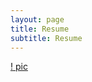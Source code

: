 ```yaml
---
layout: page
title: Resume
subtitle: Resume
---
```



[! pic](assets/img/SunnyHongResume20201129.png)
